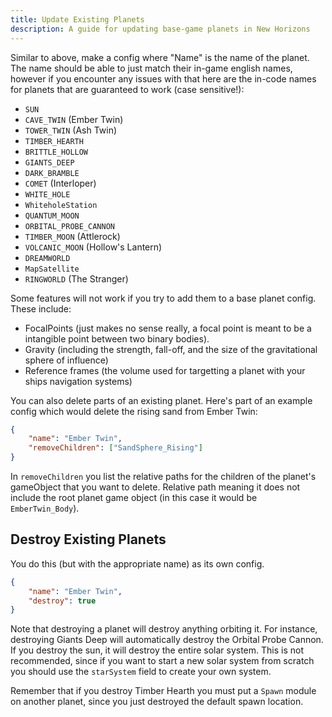 ```yaml
---
title: Update Existing Planets
description: A guide for updating base-game planets in New Horizons
---
```


Similar to above, make a config where "Name" is the name of the planet. The name should be able to just match their in-game english names, however if you encounter any issues with that here are the in-code names for planets that are guaranteed to work (case sensitive!):

-   `SUN`
-   `CAVE_TWIN` (Ember Twin)
-   `TOWER_TWIN` (Ash Twin)
-   `TIMBER_HEARTH`
-   `BRITTLE_HOLLOW`
-   `GIANTS_DEEP`
-   `DARK_BRAMBLE`
-   `COMET` (Interloper)
-   `WHITE_HOLE`
-   `WhiteholeStation` 
-   `QUANTUM_MOON`
-   `ORBITAL_PROBE_CANNON`
-   `TIMBER_MOON` (Attlerock)
-   `VOLCANIC_MOON` (Hollow's Lantern)
-   `DREAMWORLD`
-   `MapSatellite`
-   `RINGWORLD` (The Stranger)

Some features will not work if you try to add them to a base planet config. These include:

-   FocalPoints (just makes no sense really, a focal point is meant to be a intangible point between two binary bodies).
-   Gravity (including the strength, fall-off, and the size of the gravitational sphere of influence)
-   Reference frames (the volume used for targetting a planet with your ships navigation systems)

You can also delete parts of an existing planet. Here's part of an example config which would delete the rising sand from Ember Twin:

```json title="EmberTwin.json"
{
    "name": "Ember Twin",
    "removeChildren": ["SandSphere_Rising"]
}
```

In `removeChildren` you list the relative paths for the children of the planet's gameObject that you want to delete. Relative path meaning it does not include the root planet game object (in this case it would be `EmberTwin_Body`).

## Destroy Existing Planets

You do this (but with the appropriate name) as its own config.

```json title="EmberTwin.json"
{
    "name": "Ember Twin",
    "destroy": true
}
```

Note that destroying a planet will destroy anything orbiting it. For instance, destroying Giants Deep will automatically destroy the Orbital Probe Cannon. If you destroy the sun, it will destroy the entire solar system. This is not recommended, since if you want to start a new solar system from scratch you should use the `starSystem` field to create your own system.

Remember that if you destroy Timber Hearth you must put a `Spawn` module on another planet, since you just destroyed the default spawn location.
